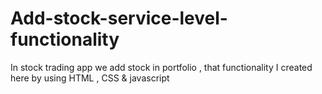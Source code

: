 # Add-stock-service-level-functionality
In stock trading app we add stock in portfolio , that functionality I created here by using HTML , CSS &amp; javascript
